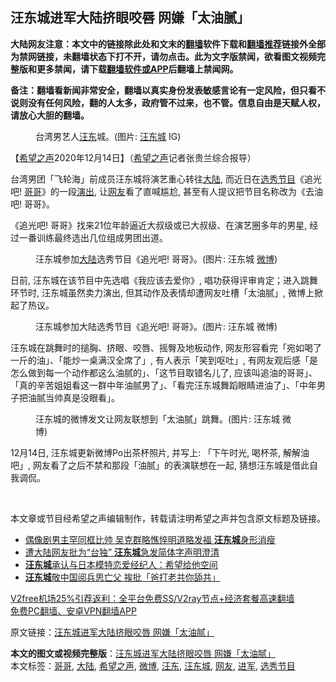  <h2>汪东城进军大陆挤眼咬唇 网嫌「太油腻」</h2> <p class="notice"><b>大陆网友注意：本文中的链接除此处和文末的<a href="https://github.com/bannedbook/fanqiang" >翻墙</a>软件下载和<a href="https://github.com/killgcd/justmysocks/blob/master/README.md">翻墙推荐</a>链接外全部为禁网链接，未翻墙状态下打不开，请勿点击。此为文字版禁闻，欲看图文视频完整版和更多禁闻，请下载<a href="https://github.com/bannedbook/fanqiang">翻墙软件或APP</a>后翻墙上禁闻网。</p><p>备注：翻墙看新闻非常安全，翻墙以真实身份发表敏感言论有一定风险，但只看不说则没有任何风险，翻的人太多，政府管不过来，也不管。信息自由是天赋人权，请放心大胆的翻墙。</b></p>  <div class="entry"> <figure><figcaption>台湾男艺人<a href="https://www.bannedbook.org/bnews/tag/%e6%b1%aa%e4%b8%9c/" class="st_tag internal_tag" rel="tag" title="标签 汪东 下的日志">汪东</a>城。(图片: <a href="https://www.bannedbook.org/bnews/tag/%E6%B1%AA%E4%B8%9C%E5%9F%8E/" class="st_tag internal_tag" rel="tag" title="标签 汪东城 下的日志">汪东城</a> IG)</figcaption></figure> <p>【<span class='wp_keywordlink_affiliate'><a href="https://www.soundofhope.org" title="希望之声" target="_blank">希望之声</a></span>2020年12月14日】（<a href="https://www.bannedbook.org/bnews/tag/%e5%b8%8c%e6%9c%9b%e4%b9%8b%e5%a3%b0/" class="st_tag internal_tag" rel="tag" title="标签 希望之声 下的日志">希望之声</a>记者张贵兰综合报导）</p> <p>台湾男团「飞轮海」前成员汪东城将演艺重心转往<span class='wp_keywordlink_affiliate'><a href="https://www.bannedbook.org/" title="大陆" target="_blank">大陆</a></span>, 而近日在<a href="https://www.bannedbook.org/bnews/tag/%E9%80%89%E7%A7%80%E8%8A%82%E7%9B%AE/" class="st_tag internal_tag" rel="tag" title="标签 选秀节目 下的日志">选秀节目</a>《追光吧! <a href="https://www.bannedbook.org/bnews/tag/%E5%93%A5%E5%93%A5/" class="st_tag internal_tag" rel="tag" title="标签 哥哥 下的日志">哥哥</a>》的一段<span class='wp_keywordlink_affiliate'><a href="https://zh-cn.shenyunperformingarts.org/" title="演出" target="_blank">演出</a></span>, 让<a href="https://www.bannedbook.org/bnews/tag/%e7%bd%91%e5%8f%8b/" class="st_tag internal_tag" rel="tag" title="标签 网友 下的日志">网友</a>看了直喊尴尬, 甚至有人提议把节目名称改为《去油吧! 哥哥》。</p> <p>《追光吧! 哥哥》找来21位年龄逼近大叔级或已大叔级、在演艺圈多年的男星, 经过一番训练最终选出几位组成男团出道。</p>  <figure><figcaption>汪东城参加<a href="https://www.bannedbook.org/bnews/tag/%e5%a4%a7%e9%99%86/" class="st_tag internal_tag" rel="tag" title="标签 大陆 下的日志">大陆</a>选秀节目《追光吧! 哥哥》。(图片: 汪东城 <a href="https://www.bannedbook.org/bnews/tag/%e5%be%ae%e5%8d%9a/" class="st_tag internal_tag" rel="tag" title="标签 微博 下的日志">微博</a>)</figcaption></figure> <p>日前, 汪东城在该节目中先选唱《我应该去爱你》, 唱功获得评审肯定；进入跳舞环节时, 汪东城虽然卖力演出, 但其动作及表情却遭网友吐槽「太油腻」, 微博上掀起了热议。</p> <figure><figcaption>汪东城参加大陆选秀节目《追光吧! 哥哥》。(图片: 汪东城 微博)</figcaption></figure> </p> <p>汪东城在跳舞时的搥胸、挤眼、咬唇、摇臀及地板动作, 网友形容看完「宛如喝了一斤的油」、「能炒一桌满汉全席了」, 有人表示「笑到呕吐」, 有网友观后感「是怎么做到每一个动作都这么油腻的」、「这节目取错名儿了, 应该叫追油的哥哥」、「真的辛苦姐姐看这一群中年油腻男了」、「看完汪东城舞蹈眼睛进油了」、「中年男子把油腻当帅真是没眼看」。</p>  <figure><figcaption>汪东城的微博发文让网友联想到「太油腻」跳舞。(图片: 汪东城 微博)</figcaption></figure> </p> <p>12月14日, 汪东城更新微博Po出茶杯照片, 并写上: 「下午时光, 喝杯茶, 解解油吧」, 网友看了之后不禁和那段「油腻」的表演联想在一起, 猜想汪东城是借此自我调侃。 </p> <p> </p>  <p>本文章或节目经希望之声编辑制作，转载请注明希望之声并包含原文标题及链接。</p> <ul class='op-related-articles' title='相关阅读'> <li><a href='https://www.bannedbook.org/bnews/yule/20201025/1419804.html' target='_blank'>偶像剧男主罕同框比帅 吴克群略憔悴明道略发福 <b>汪东城</b>身形消瘦</a></li> <li><a href='https://www.bannedbook.org/bnews/comments/20200711/1359203.html' target='_blank'>遭大陆网友批为“台独”  <b>汪东城</b>急发简体字声明澄清</a></li> <li><a href='https://www.bannedbook.org/bnews/yule/20180117/886876.html' target='_blank'><b>汪东城</b>承认与日本模特恋爱经纪人：希望给他空间</a></li> <li><a href='https://www.bannedbook.org/bnews/yule/20150904/445993.html' target='_blank'><b>汪东城</b>敬中国阅兵思亡父 挨批「爸打老共你舔共」</a></li> </ul> <p class="texttj"> <a href="https://www.bannedbook.org/forum23/topic22702.html" target="_blank">V2free机场25%引荐返利：全平台免费SS/V2ray节点+经济套餐高速翻墙</a><br/> <a href="https://github.com/bannedbook/fanqiang/wiki/%E7%A6%81%E9%97%BB%E7%BD%91%E5%AE%89%E5%8D%93%E7%BF%BB%E5%A2%99%E6%96%B0%E9%97%BBAPP" target="_blank">免费PC翻墙、安卓VPN翻墙APP</a></p><p>原文链接：<a class="src_link"  href="https://www.soundofhope.org/post/453577" target="_blank">汪东城进军大陆挤眼咬唇 网嫌「太油腻」</a></p><a name='sharetosocial'></a>       <div><b>本文的图文或视频完整版</b>：<a href='https://www.bannedbook.org/bnews/comments/20201215/1447835.html'>汪东城进军大陆挤眼咬唇 网嫌「太油腻」</a></div>  </div><!--END ENTRY--> <div class="postfooter"> <div>本文标签：<a href="https://www.bannedbook.org/bnews/tag/%E5%93%A5%E5%93%A5/" rel="tag">哥哥</a>, <a href="https://www.bannedbook.org/bnews/tag/%e5%a4%a7%e9%99%86/" rel="tag">大陆</a>, <a href="https://www.bannedbook.org/bnews/tag/%e5%b8%8c%e6%9c%9b%e4%b9%8b%e5%a3%b0/" rel="tag">希望之声</a>, <a href="https://www.bannedbook.org/bnews/tag/%e5%be%ae%e5%8d%9a/" rel="tag">微博</a>, <a href="https://www.bannedbook.org/bnews/tag/%e6%b1%aa%e4%b8%9c/" rel="tag">汪东</a>, <a href="https://www.bannedbook.org/bnews/tag/%E6%B1%AA%E4%B8%9C%E5%9F%8E/" rel="tag">汪东城</a>, <a href="https://www.bannedbook.org/bnews/tag/%e7%bd%91%e5%8f%8b/" rel="tag">网友</a>, <a href="https://www.bannedbook.org/bnews/tag/%E8%BF%9B%E5%86%9B/" rel="tag">进军</a>, <a href="https://www.bannedbook.org/bnews/tag/%E9%80%89%E7%A7%80%E8%8A%82%E7%9B%AE/" rel="tag">选秀节目</a></div>  </div><!--END POSTFOOTER--> 